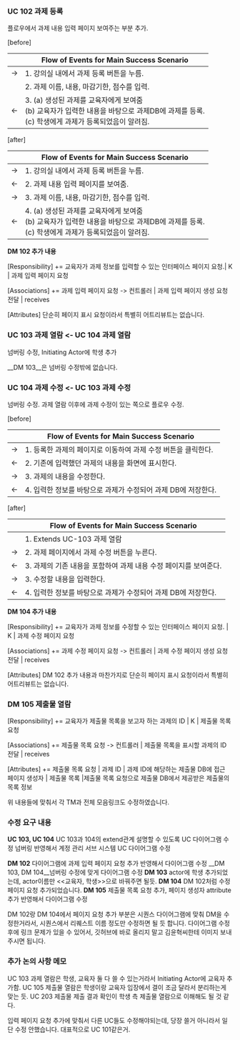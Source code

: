 ### UC 102 과제 등록

플로우에서 과제 내용 입력 페이지 보여주는 부분 추가.

[before]

|      | Flow of Events for Main Success Scenario                     |
| ---- | ------------------------------------------------------------ |
| ->   | 1. 강의실 내에서 과제 등록 버튼을 누름.                      |
|      | 2. 과제 이름, 내용, 마감기한, 점수를 입력.                   |
| <-   | 3. (a) 생성된 과제를 교육자에게 보여줌 <br />(b) 교육자가 입력한 내용을 바탕으로 과제DB에 과제를 등록.<br />(c) 학생에게 과제가 등록되었음이 알려짐. |

[after]

|      | Flow of Events for Main Success Scenario                     |
| ---- | ------------------------------------------------------------ |
| ->   | 1. 강의실 내에서 과제 등록 버튼을 누름.                      |
| <-   | 2. 과제 내용 입력 페이지를 보여줌.                           |
| ->   | 3. 과제 이름, 내용, 마감기한, 점수를 입력.                   |
| <-   | 4. (a) 생성된 과제를 교육자에게 보여줌 <br />(b) 교육자가 입력한 내용을 바탕으로 과제DB에 과제를 등록.<br />(c) 학생에게 과제가 등록되었음이 알려짐. |

__DM 102 추가 내용__

[Responsibility] +=
교육자가 과제 정보를 입력할 수 있는 인터페이스 페이지 요청.| K | 과제 입력 페이지 요청

[Associations] +=
과제 입력 페이지 요청 -> 컨트롤러  | 과제 입력 페이지 생성 요청 전달  | receives

[Attributes]
단순히 페이지 표시 요청이라서 특별히 어트리뷰트는 없습니다.

### UC 103 과제 열람 <- UC 104 과제 열람

넘버링 수정, Initiating Actor에 학생 추가

__DM 103__은 넘버링 수정밖에 없습니다.

### UC 104 과제 수정 <- UC 103 과제 수정

넘버링 수정.
과제 열람 이후에 과제 수정이 있는 쪽으로 플로우 수정.

[before]

|      | Flow of Events for Main Success Scenario                     |
| ---- | ------------------------------------------------------------ |
| ->   | 1. 등록한 과제의 페이지로 이동하여 과제 수정 버튼을 클릭한다. |
| <-   | 2. 기존에 입력했던 과제의 내용을 화면에 표시한다.            |
| ->   | 3. 과제의 내용을 수정한다.                                   |
| <-   | 4. 입력한 정보를 바탕으로 과제가 수정되어 과제 DB에 저장한다. |

[after]

|      | Flow of Events for Main Success Scenario                     |
| ---- | ------------------------------------------------------------ |
|      | 1. Extends UC-103 과제 열람                                  |
| ->   | 2. 과제 페이지에서 과제 수정 버튼을 누른다.                  |
| <-   | 3. 과제의 기존 내용을 포함하여 과제 내용 수정 페이지를 보여준다. |
| ->   | 3. 수정할 내용을 입력한다.                                   |
| <-   | 4. 입력한 정보를 바탕으로 과제가 수정되어 과제 DB에 저장한다. |

__DM 104 추가 내용__

[Responsibility] +=
교육자가 과제 정보를 수정할 수 있는 인터페이스 페이지 요청.  | K | 과제 수정 페이지 요청

[Associations] +=
과제 수정 페이지 요청 -> 컨트롤러  | 과제 수정 페이지 생성 요청 전달  | receives

[Attributes]
DM 102 추가 내용과 마찬가지로 단순히 페이지 표시 요청이라서 특별히 어트리뷰트는 없습니다.

### DM 105 제출물 열람

[Responsibility] +=
교육자가 제출물 목록을 보고자 하는 과제의 ID | K | 제출물 목록 요청

[Associations] +=
제출물 목록 요청 -> 컨트롤러  | 제출물 목록을 표시할 과제의 ID 전달  | receives

[Attributes] +=
제출물 목록 요청  | 과제 ID  | 과제 ID에 해당하는 제출물 DB에 접근
페이지 생성자 | 제출물 목록  |제출물 목록 요청으로 제출물 DB에서 제공받은 제출물의 목록 정보

위 내용들에 맞춰서  각 TM과 전체 모음링크도 수정하였습니다.

### 수정 요구 내용

__UC 103, UC 104__
UC 103과 104의 extend관계 설명할 수 있도록 UC 다이어그램 수정
넘버링 반영해서 계정 관리 서브 시스템 UC 다이어그램 수정

__DM 102__ 다이어그램에 과제 입력 페이지 요청 추가 반영해서 다이어그램 수정
__DM 103, DM 104__넘버링 수정에 맞게 다이어그램 수정
__DM 103__ actor에 학생 추가되었는데, actor이름만 <<교육자, 학생>>으로 바꿔주면 될듯.
__DM 104__ DM 102처럼 수정 페이지 요청 추가되었습니다. 
__DM 105__ 제출물 목록 요청 추가, 페이지 생성자 attribute 추가 반영해서 다이어그램 수정

DM 102랑 DM 104에서 페이지 요청 추가 부분은 시퀀스 다이어그램에 맞춰 DM을 수정한거라서, 시퀀스에서 리퀘스트 이름 정도만 수정하면 될 듯 합니다.
다이어그램 수정 후에 링크 문제가 있을 수 있어서, 깃허브에 바로 올리지 말고 김윤혁씨한테 이미지 보내주시면 됩니다.

### 추가 논의 사항 메모

UC 103 과제 열람은 학생, 교육자 둘 다 쓸 수 있는거라서 Initiating Actor에 교육자 추가함.
UC 105 제출물 열람은 학생이랑 교육자 입장에서 결이 조금 달라서 분리하는게 맞는 듯.
UC 203 제출물 제출 결과 확인이 학생 측 제출물 열람으로 이해해도 될 것 같다.

입력 페이지 요청 추가에 맞춰서 다른 UC들도 수정해야되는데, 당장 쓸거 아니라서 일단 수정 안했습니다.
대표적으로 UC 101같은거.

